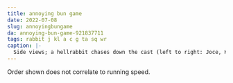 ```yaml
---
title: annoying bun game
date: 2022-07-08
slug: annoyingbungame
da: annoying-bun-game-921837711
tags: rabbit j kl a c g ta sq wr
caption: |-
  Side views; a hellrabbit chases down the cast (left to right: Joce, Kay Lin, Addison, Caleb, Gary, the accountant, and Sequitur). To the far right, White Rabbit yields a bat and holds out a hand in a (perhaps futile) attempt to stop this madness. All rendered in a lineless flat color style based loosely on the <a href="https://goose.game/" class="ext">untitled goose game</a>.
---
```

Order shown does not correlate to running speed.